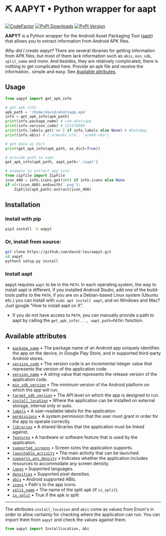 # ⛏️ AAPYT • Python wrapper for aapt
[![CodeFactor](https://www.codefactor.io/repository/github/david-lev/aapyt/badge)](https://www.codefactor.io/repository/github/david-lev/aapyt)
[![PyPI Downloads](https://img.shields.io/pypi/dm/aapyt?style=flat-square)](https://badge.fury.io/py/aapyt)
[![PyPI Version](https://badge.fury.io/py/aapyt.svg)](https://pypi.org/project/aapyt/)

**AAPYT** is a Python wrapper for the Android Asset Packaging Tool ([aapt](https://elinux.org/Android_aapt)) that allows you to extract information from Android APK files.

*Why did I create aapyt?* There are several libraries for getting information from APK files, but most of them lack information such as `abis`, `min_sdk`, `split_name` and more. And besides, they are relatively complicated, there is nothing to get complicated here. Provide an apk file and receive the information.. simple and easy. See [Available attributes](#available-attributes).

## Usage

```python
from aapyt import get_apk_info

# get apk info
apk_path = '/home/david/whatsapp.apk'
info = get_apk_info(apk_path)
print(info.package_name) # com.whatsapp
print(info.version_code) # 222378000
print(info.labels.get('en') if info.labels else None) # WhatsApp
print(info.abis) # ['armeabi-v7a', 'arm64-v8a']

# get data as dict
print(get_apk_info(apk_path, as_dict=True))

# provide path to aapt
get_apk_info(apk_path, aapt_path='./aapt')

# example to extract app icon
from zipfile import ZipFile
icon_480 = info.icons.get(480) if info.icons else None
if str(icon_480).endswith('.png'):
    ZipFile(apk_path).extract(icon_480)
```

## Installation
### Install with pip
```bash
pip3 install -U aapyt
```
### Or, install from source:
```bash
git clone https://github.com/david-lev/aapyt.git
cd aapyt
python3 setup.py install
```
### Install aapt
aapyt requires ``aapt`` to be in the ``PATH``.
In each operating system, the way to install aapt is different, if you installed Android Studio, add one of the build-tools paths to the ``PATH``, if you are on a Debian-based Linux system (Ubuntu etc.) you can install with ``sudo apt install aapt``, and on Windows and Mac? Just google "How to install aapt on X".
- If you do not have access to ``PATH``, you can manually provide a path to aapt by calling the ``get_apk_info(..., aapt_path=PATH)`` function.

## Available attributes

- [``package_name``](https://support.google.com/admob/answer/9972781) • The package name of an Android app uniquely identifies the app on the device, in Google Play Store, and in supported third-party Android stores.
- [``version_code``](https://developer.android.com/studio/publish/versioning#appversioning) • The version code is an incremental integer value that represents the version of the application code.
- [``version_name``](https://developer.android.com/studio/publish/versioning#appversioning) • A string value that represents the release version of the application code.
- [``min_sdk_version``](https://developer.android.com/studio/publish/versioning#minsdkversion) • The minimum version of the Android platform on which the app will run.
- [``target_sdk_version``](https://developer.android.com/studio/publish/versioning#minsdkversion) • The API level on which the app is designed to run.
- [``install_location``](https://developer.android.com/guide/topics/data/install-location) • Where the application can be installed on external storage, internal only or auto.
- [``labels``](https://developer.android.com/guide/topics/manifest/application-element#:~:text=or%20getLargeMemoryClass().-,android%3Alabel,-A%20user%2Dreadable) • A user-readable labels for the application.
- [``permissions``](https://developer.android.com/guide/topics/manifest/uses-permission-element) • A system permission that the user must grant in order for the app to operate correctly.
- [``libraries``](https://developer.android.com/guide/topics/manifest/uses-library-element) • A shared libraries that the application must be linked against.
- [``features``](https://developer.android.com/guide/topics/manifest/uses-feature-element) • A hardware or software feature that is used by the application.
- [``supported_screens``](https://developer.android.com/guide/topics/manifest/supports-screens-element) • Screen sizes the application supports.
- [``launchable_activity``](https://developer.android.com/reference/android/app/Activity) • The main activity that can be launched.
- [``supports_any_density``](https://developer.android.com/guide/topics/manifest/supports-screens-element#any:~:text=API%20level%209.-,android%3AanyDensity,-Indicates%20whether%20the) • Indicates whether the application includes resources to accommodate any screen density.
- [``langs``](https://developer.android.com/guide/topics/resources/localization) • Supported languages.
- [``densities``](https://developer.android.com/guide/topics/large-screens/support-different-screen-sizes) • Supported pixel densities.
- [``abis``](https://developer.android.com/ndk/guides/abis) • Android supported ABIs.
- [``icons``](https://developer.android.com/guide/topics/resources/providing-resources) • Path's to the app icons.
- [``split_name``](https://developer.android.com/studio/build/configure-apk-splits.html) • The name of the split apk (if `is_split`).
- [``is_split``](https://developer.android.com/studio/build/configure-apk-splits.html) • True if the apk is split

---
The attributes ``install_location`` and ``abis`` come as values from Enum's in order to allow certainty for checking where the application can run.
You can import them from ``aapyt`` and check the values against them:
```python
from aapyt import InstallLocation, Abi
```
